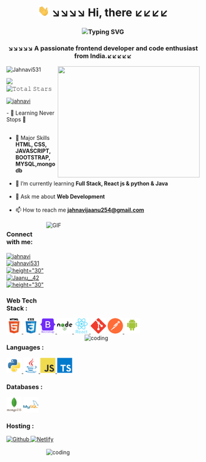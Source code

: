 <h1 align="center"><img src="https://raw.githubusercontent.com/ABSphreak/ABSphreak/master/gifs/Hi.gif" width="30px"> ↘️↘️↘️↘️ Hi, there ↙️↙️↙️↙️</h1> 
                                                 
<!-- Title Typing Effect -->
<h3 align="center"><img src="https://readme-typing-svg.demolab.com?font=Lobster&color=58A6FF&size=35&pause=1000&center=true&vCenter=true&random=false&width=435&lines=Hello It's+jahnavijaanu;Intern+Developer😎;Research+on+deep+learning😎" alt="Typing SVG" /></a> 
</h3>

<h3 align="center">↘️↘️↘️↘️↘️ A passionate frontend developer and code enthusiast from India.↙️↙️↙️↙️↙️</h3>          
<img align="right" width="370" height="290" src="https://i.pinimg.com/originals/47/f0/34/47f0342cec72b800463bf003eac1257e.gif">



<p align="left"> <img src="https://komarev.com/ghpvc/?username=Jahnavi531&label=Profile%20views&color=0e75b6&style=flat" alt="Jahnavi531" /> </p>
<p align="left">
<img src="https://img.shields.io/github/followers/jahnavi531?label=followers&style=social"/> 
 <img src="https://img.shields.io/github/stars/jahnavi531?label=Stars" alt="𝚃𝚘𝚝𝚊𝚕 𝚂𝚝𝚊𝚛𝚜">                                                                                                  </p>
<p align="left"> <a href="https://twitter.com/?s" target="blank"><img src="https://img.shields.io/twitter/follow/jahnavi531?slogo=twitter&style=for-the-badge" alt="jahnavi" /></a> </p>
- 🌱 Learning Never Stops 🚀<br><br>

- 💬 Major Skills **HTML, CSS, JAVASCRIPT, BOOTSTRAP, MYSQL,mongodb** <br><br>
- 🌱 I’m currently learning **Full Stack, React js & python & Java** <br><br>
- 💬 Ask me about **Web Development** <br><br>
- 📫 How to reach me **jahnavijaanu254@gmail.com** <br><br>
  <img align="right" height="200" width="400" alt="GIF" src="https://ansarshome.files.wordpress.com/2021/09/d3464a4351fdf340ccb6bb37c281381a.gif">

<h3 align="left">Connect with me:</h3>
<p align="left">
    <a href="https://twitter.com/jahnavi531?s" target="blank"><img align="center" src="https://raw.githubusercontent.com/rahuldkjain/github-profile-readme-generator/master/src/images/icons/Social/twitter.svg" alt="jahnavi" height="30" width="40" /></a>
    <a href="https://linkedin.com/in/ target="blank"><img align="center" src="https://raw.githubusercontent.com/rahuldkjain/github-profile-readme-generator/master/src/images/icons/Social/linked-in-alt.svg" alt="jahnavi531" height="30" width="40" /></a>
    <a href="https://fb.com/Transform" target="blank"><img align="center" src="https://raw.githubusercontent.com/rahuldkjain/github-profile-readme-generator/master/src/images/icons/Social/facebook.svg" alt= height="30" width="40" /></a>
    <a href="https://instagram.com/Jaanu__42" target="blank"><img align="center" src="https://raw.githubusercontent.com/rahuldkjain/github-profile-readme-generator/master/src/images/icons/Social/instagram.svg" alt="Jaanu__42" height="30" width="40" /></a>
    <a href="https://www.youtube.com/@" target="blank"><img align="center" src="https://raw.githubusercontent.com/rahuldkjain/github-profile-readme-generator/master/src/images/icons/Social/youtube.svg" alt=height="30" width="40" /></a> 
 
 
</p>
    
    
    
<h3 align="left">Web Tech Stack :</h3>
<div align="left">
  <a href="https://html.com/html5/" target="_blank" rel="noreferrer"> <img src="https://raw.githubusercontent.com/devicons/devicon/master/icons/html5/html5-original-wordmark.svg" alt="html5" width="40" height="40"/> </a> 
  <a href="https://www.w3schools.com/css/" target="_blank" rel="noreferrer"> <img src="https://raw.githubusercontent.com/devicons/devicon/master/icons/css3/css3-original-wordmark.svg" alt="css3" width="40" height="40"/> </a> 
  <a href="https://getbootstrap.com" target="_blank" rel="noreferrer"> <img src="https://raw.githubusercontent.com/devicons/devicon/master/icons/bootstrap/bootstrap-plain-wordmark.svg" alt="bootstrap" width="40" height="40"/> </a> 
  <a href="https://nodejs.org" target="_blank" rel="noreferrer"> <img src="https://raw.githubusercontent.com/devicons/devicon/master/icons/nodejs/nodejs-original-wordmark.svg" alt="nodejs" width="40" height="40"/> </a>
  <a href="https://reactjs.org/" target="_blank" rel="noreferrer"> <img src="https://raw.githubusercontent.com/devicons/devicon/master/icons/react/react-original-wordmark.svg" alt="react" width="40" height="40"/> </a>    
  <a href="https://git-scm.com//" target="_blank" rel="noreferrer"><img src="https://raw.githubusercontent.com/teamedwardforever/Readme-Generator/71f25dd8b98329b168142a6b782a107b75eab178/svg/Skills/Other/git-scm-icon.svg" alt="Git" width="40" height="40"/></a> 
  <a href="https://www.postman.com/" target="_blank" rel="noreferrer"><img src="https://raw.githubusercontent.com/teamedwardforever/Readme-Generator/71f25dd8b98329b168142a6b782a107b75eab178/svg/Skills/Software/getpostman-icon.svg" alt="Postman" width="40" height="40"/>
  <a href="(https://www.android.com/intl/en_in/)" target="_blank" rel="noreferrer"></a><img src="https://raw.githubusercontent.com/teamedwardforever/Readme-Generator/71f25dd8b98329b168142a6b782a107b75eab178/svg/Skills/Mobile/android-original-wordmark.svg" alt="Android" width="40" height="40"/>
  </div>
<img  align="right" alt="coding" width="300" src="https://media3.giphy.com/media/Ll22OhMLAlVDb8UQWe/giphy.gif">



<h3 align="left">Languages :</h3>
<div align="left">
  <a href="https://www.python.org" target="_blank" rel="noreferrer"> <img src="https://raw.githubusercontent.com/devicons/devicon/master/icons/python/python-original.svg" alt="python" width="40" height="40"/> </a> 
  <a href="https://www.java.com" target="_blank" rel="noreferrer"> <img src="https://raw.githubusercontent.com/devicons/devicon/master/icons/java/java-original.svg" alt="java" width="40" height="40"/> </a> 
    <a href="https://developer.mozilla.org/en-US/docs/Web/JavaScript" target="_blank" rel="noreferrer"> <img src="https://raw.githubusercontent.com/devicons/devicon/master/icons/javascript/javascript-original.svg" alt="javascript" width="40" height="40"/> </a> 
    <a href="[https://www.typescriptlang.org/])" target="_blank" rel="noreferrer"></a><img src="https://raw.githubusercontent.com/teamedwardforever/Readme-Generator/71f25dd8b98329b168142a6b782a107b75eab178/svg/Skills/Languages/typescript-original.svg" alt="Typescript" width="40" height="40"/> </div>


<h3 align="left">Databases :</h3>
<div align="left">
  <a href="https://www.mongodb.com/" target="_blank" rel="noreferrer"> <img src="https://raw.githubusercontent.com/devicons/devicon/master/icons/mongodb/mongodb-original-wordmark.svg" alt="mongodb" width="40" height="40"/></a> 
  <a href="https://www.mysql.com/" target="_blank" rel="noreferrer"> <img src="https://raw.githubusercontent.com/devicons/devicon/master/icons/mysql/mysql-original-wordmark.svg" alt="mysql" width="40" height="40"/> </a> </div>



  

<h3 align="left">Hosting :</h3>
<div align="left">
    <a href="https://github.com/jettyrajeshchowdary" target="_blank" rel="noreferrer"> <img alt="Github" src="https://img.shields.io/badge/Github-000000?style=for-the-badge&logo=github&logoColor=white"/>
   <a href=" https://netlify.com/jettyrajeshchowdary/" target="_blank" rel="noreferrer"><img alt="Netlify" src="https://img.shields.io/badge/Netlify-00C7B7?style=for-the-badge&logo=netlify&logoColor=white"/>
</div>  <br/>
<img align="right" alt="coding" width="400" src="https://user-images.githubusercontent.com/55389276/140866485-8fb1c876-9a8f-4d6a-98dc-08c4981eaf70.gif">


